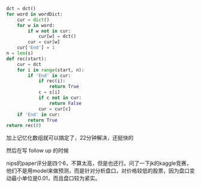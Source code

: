 ~~~python
dct = dct()
for word in wordDict:
    cur = dict()
    for w in word:
        if w not in cur:
            cur[w] = dct()
        cur = cur[w]
    cur['End'] = 1
n = len(s)
def rec(start):
    cur = dct
    for i in range(start, n):
        if 'End' in cur:
            if rec(i):
                return True
            c = s[i]
            if c not in cur:
                return False
            cur = cur[c]
    if 'End' in cur:
        return True
return rec(0)
~~~

加上记忆化数组就可以搞定了，22分钟解决，还挺快的

然后在写 follow up 的时候

nips的paper评分是四个6，不算太高，但是也还行。问了一下jk的kaggle竞赛，他们不是用model来做预测，而是针对分析盘口，对价格较低的股票，因为盘口变动最小单位是0.01，而且盘口较为紧实。